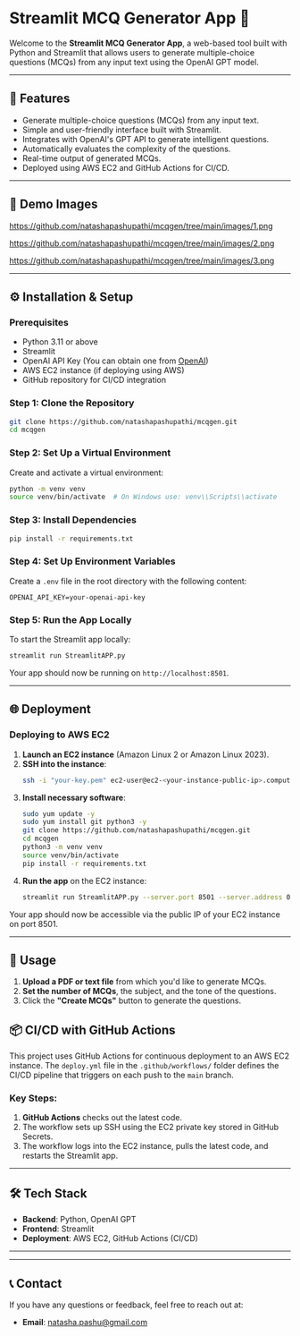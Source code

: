 # Streamlit MCQ Generator App 📝

Welcome to the **Streamlit MCQ Generator App**, a web-based tool built with Python and Streamlit that allows users to generate multiple-choice questions (MCQs) from any input text using the OpenAI GPT model.

---

## 🌟 Features

- Generate multiple-choice questions (MCQs) from any input text.
- Simple and user-friendly interface built with Streamlit.
- Integrates with OpenAI's GPT API to generate intelligent questions.
- Automatically evaluates the complexity of the questions.
- Real-time output of generated MCQs.
- Deployed using AWS EC2 and GitHub Actions for CI/CD.

---

## 🚀 Demo Images

https://github.com/natashapashupathi/mcqgen/tree/main/images/1.png

https://github.com/natashapashupathi/mcqgen/tree/main/images/2.png

https://github.com/natashapashupathi/mcqgen/tree/main/images/3.png


---

## ⚙️ Installation & Setup

### Prerequisites

- Python 3.11 or above
- Streamlit
- OpenAI API Key (You can obtain one from [OpenAI](https://beta.openai.com/signup/))
- AWS EC2 instance (if deploying using AWS)
- GitHub repository for CI/CD integration

### Step 1: Clone the Repository

```bash
git clone https://github.com/natashapashupathi/mcqgen.git
cd mcqgen
```

### Step 2: Set Up a Virtual Environment

Create and activate a virtual environment:

```bash
python -m venv venv
source venv/bin/activate  # On Windows use: venv\\Scripts\\activate
```

### Step 3: Install Dependencies

```bash
pip install -r requirements.txt
```

### Step 4: Set Up Environment Variables

Create a `.env` file in the root directory with the following content:

```plaintext
OPENAI_API_KEY=your-openai-api-key
```

### Step 5: Run the App Locally

To start the Streamlit app locally:

```bash
streamlit run StreamlitAPP.py
```

Your app should now be running on `http://localhost:8501`.

---

## 🌐 Deployment

### Deploying to AWS EC2

1. **Launch an EC2 instance** (Amazon Linux 2 or Amazon Linux 2023).
2. **SSH into the instance**:
   ```bash
   ssh -i "your-key.pem" ec2-user@ec2-<your-instance-public-ip>.compute-1.amazonaws.com
   ```
3. **Install necessary software**:
   ```bash
   sudo yum update -y
   sudo yum install git python3 -y
   git clone https://github.com/natashapashupathi/mcqgen.git
   cd mcqgen
   python3 -m venv venv
   source venv/bin/activate
   pip install -r requirements.txt
   ```
4. **Run the app** on the EC2 instance:
   ```bash
   streamlit run StreamlitAPP.py --server.port 8501 --server.address 0.0.0.0
   ```

Your app should now be accessible via the public IP of your EC2 instance on port 8501.

---

## 📖 Usage

1. **Upload a PDF or text file** from which you'd like to generate MCQs.
2. **Set the number of MCQs**, the subject, and the tone of the questions.
3. Click the **"Create MCQs"** button to generate the questions.


## 📦 CI/CD with GitHub Actions

This project uses GitHub Actions for continuous deployment to an AWS EC2 instance. The `deploy.yml` file in the `.github/workflows/` folder defines the CI/CD pipeline that triggers on each push to the `main` branch.

### Key Steps:
1. **GitHub Actions** checks out the latest code.
2. The workflow sets up SSH using the EC2 private key stored in GitHub Secrets.
3. The workflow logs into the EC2 instance, pulls the latest code, and restarts the Streamlit app.

---

## 🛠️ Tech Stack

- **Backend**: Python, OpenAI GPT
- **Frontend**: Streamlit
- **Deployment**: AWS EC2, GitHub Actions (CI/CD)

---

---

## 📞 Contact

If you have any questions or feedback, feel free to reach out at:

- **Email**: natasha.pashu@gmail.com

